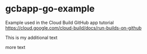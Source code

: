 # gcbapp-go-example
Example used in the Cloud Build GitHub app tutorial
https://cloud.google.com/cloud-build/docs/run-builds-on-github

This is my additional text

more text
